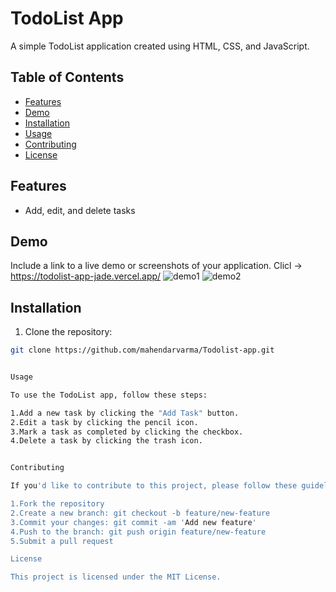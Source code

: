 
# TodoList App

A simple TodoList application created using HTML, CSS, and JavaScript.

## Table of Contents

- [Features](#features)
- [Demo](#demo)
- [Installation](#installation)
- [Usage](#usage)
- [Contributing](#contributing)
- [License](#license)

## Features
  
- Add, edit, and delete tasks


## Demo

Include a link to a live demo or screenshots of your application.
Clicl ->   https://todolist-app-jade.vercel.app/
![demo1](https://github.com/mahendarvarma/Todolist-app/assets/68676061/2df78359-221d-4e72-a84a-796422322bc2)
![demo2](https://github.com/mahendarvarma/Todolist-app/assets/68676061/0600d4f1-34ed-4cb9-adad-9123aca9e25f)



## Installation

1. Clone the repository:

```bash
git clone https://github.com/mahendarvarma/Todolist-app.git


Usage

To use the TodoList app, follow these steps:

1.Add a new task by clicking the "Add Task" button.
2.Edit a task by clicking the pencil icon.
3.Mark a task as completed by clicking the checkbox.
4.Delete a task by clicking the trash icon.


Contributing

If you'd like to contribute to this project, please follow these guidelines:

1.Fork the repository
2.Create a new branch: git checkout -b feature/new-feature
3.Commit your changes: git commit -am 'Add new feature'
4.Push to the branch: git push origin feature/new-feature
5.Submit a pull request

License

This project is licensed under the MIT License.
